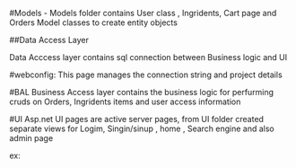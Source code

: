 #Models -
Models folder contains User class , Ingridents, Cart page and Orders Model classes to create entity objects

##Data Access Layer

Data Acccess layer contains sql connection between Business logic and UI 

#webconfig:
This page manages the connection string and project details

#BAL
Business Access layer contains the business logic for perfurming cruds on Orders, Ingridents items and user access information

#UI
Asp.net UI pages are active server pages, from UI folder created separate views for Logim, Singin/sinup , home , Search engine and also admin page

ex:
